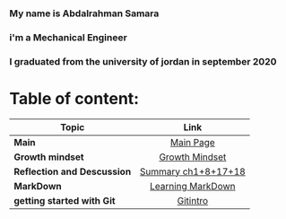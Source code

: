 ### My name is Abdalrahman Samara
### i'm a Mechanical Engineer
### I graduated from the university of jordan in september 2020
# Table of content:

| Topic   |      Link      |
|----------|:-------------:|
| **Main** | [Main Page](https://abdalrahmansamara.github.io/reading-notes/) |
| **Growth mindset** |    [Growth Mindset](https://abdalrahmansamara.github.io/reading-notes/mindset)   |
 **Reflection and Descussion** | [Summary ch1+8+17+18](Reflection_and_Discussion.md)
 **MarkDown** | [Learning MarkDown](LearingMarkdown.md)
 **getting started with Git** | [Gitintro](gitintro.md)
